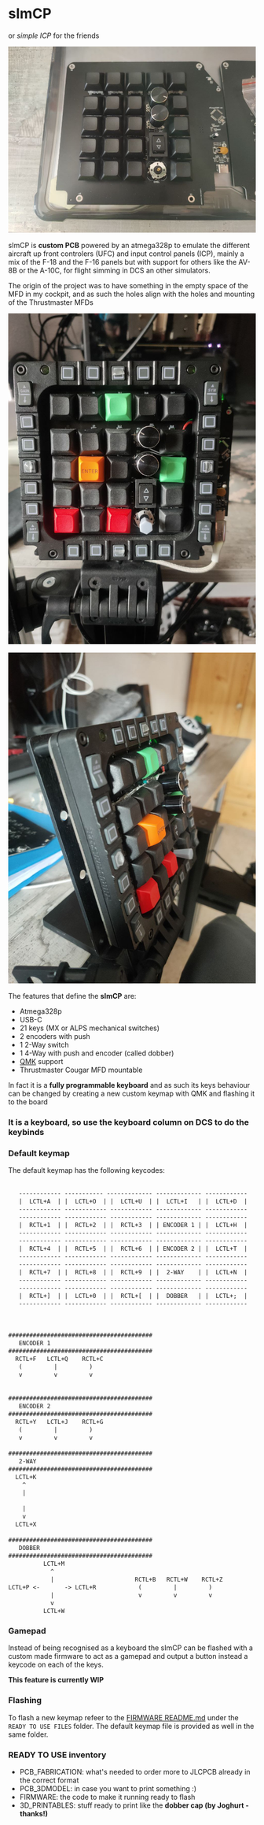 # **sImCP**

or *simple ICP* for the friends

![simcp](https://raw.githubusercontent.com/dsanchezseco/sImCP/master/images/sImCP.jpeg)

sImCP is **custom PCB** powered by an atmega328p to emulate the different aircraft up front controlers (UFC) and input control panels (ICP), mainly a mix of the F-18 and the F-16 panels but with support for others like the AV-8B or the A-10C, for flight simming in DCS an other simulators.

The origin of the project was to have something in the empty space of the MFD in my cockpit, and as such the holes align with the holes and mounting of the Thrustmaster MFDs

![mounted](https://raw.githubusercontent.com/dsanchezseco/sImCP/master/images/mounted.jpg)

![mounted side](https://raw.githubusercontent.com/dsanchezseco/sImCP/master/images/mounted_side.jpg)


The features that define the **sImCP** are:

* Atmega328p
* USB-C
* 21 keys (MX or ALPS mechanical switches)
* 2 encoders with push
* 1 2-Way switch
* 1 4-Way with push and encoder (called dobber)
* [QMK](https://qmk.fm) support
* Thrustmaster Cougar MFD mountable

In fact it is a **fully programmable keyboard** and as such its keys behaviour can be changed by creating a new custom keymap with QMK and flashing it to the board

### It is a keyboard, so use the keyboard column on DCS to do the keybinds

### **Default keymap**

The default keymap has the following keycodes:

```

   ------------ ----------- ------------- ------------- ------------
   |  LCTL+A  | |  LCTL+O  | |  LCTL+U  | |  LCTL+I   | |  LCTL+D  |
   ------------ ------------ ------------ ------------- ------------
   ------------ ------------ ------------ ------------- ------------
   |  RCTL+1  | |  RCTL+2  | |  RCTL+3  | | ENCODER 1 | |  LCTL+H  |
   ------------ ------------ ------------ ------------- ------------
   ------------ ------------ ------------ ------------- ------------
   |  RCTL+4  | |  RCTL+5  | |  RCTL+6  | | ENCODER 2 | |  LCTL+T  | 
   ------------ ------------ ------------ ------------- ------------
   ------------ ------------ ------------ ------------- ------------
   |  RCTL+7  | |  RCTL+8  | |  RCTL+9  | |  2-WAY    | |  LCTL+N  |
   ------------ ------------ ------------ ------------- ------------
   ------------ ------------ ------------ ------------- ------------
   |  RCTL+]  | |  LCTL+0  | |  RCTL+[  | |  DOBBER   | |  LCTL+;  |
   ------------ ------------ ------------ ------------- ------------



#########################################
   ENCODER 1
#########################################
  RCTL+F   LCTL+Q    RCTL+C
   (         |         )
   v         v         v


#########################################
   ENCODER 2
#########################################
  RCTL+Y   LCTL+J    RCTL+G
   (         |         )
   v         v         v

#########################################
   2-WAY
#########################################
  LCTL+K
    ^
    |

    |
    v
  LCTL+X

#########################################
   DOBBER
#########################################
          LCTL+M                     
            ^                        
            |                       RCTL+B   RCTL+W    RCTL+Z 
LCTL+P <-       -> LCTL+R            (         |         )
            |                        v         v         v
            v
          LCTL+W
```

### **Gamepad**

Instead of being recognised as a keyboard the sImCP can be flashed with a custom made firmware to act as a gamepad and output a button instead a keycode on each of the keys. 

**This feature is currently WIP**

### **Flashing** 

To flash a new keymap refeer to the [FIRMWARE README.md](READY%20TO%20USE%20FILES/FIRMWARE/README.md) under the `READY TO USE FILES` folder. The default keymap file is provided as well in the same folder.

### READY TO USE inventory

* PCB_FABRICATION: what's needed to order more to JLCPCB already in the correct format
* PCB_3DMODEL: in case you want to print something :)
* FIRMWARE: the code to make it running ready to flash
* 3D_PRINTABLES: stuff ready to print like the **dobber cap (by Joghurt - thanks!)**